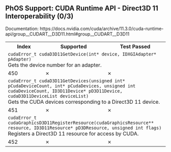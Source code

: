 <h2>PhOS Support: CUDA Runtime API - Direct3D 11 Interoperability (0/3)</h2>

<p>
Documentation: https://docs.nvidia.com/cuda/archive/11.3.0/cuda-runtime-api/group__CUDART__D3D11.html#group__CUDART__D3D11

<table>
<tr>
<th>Index</th>
<th>Supported</th>
<th>Test Passed</th>
</tr>

<tr>
<td colspan=3>
<code>cudaError_t cudaD3D11GetDevice(int* device, IDXGIAdapter* pAdapter)</code><br>
Gets the device number for an adapter.
</td>
</tr>
<tr>
<td>450</td>
<td>✗</td>
<td>✗</td>
</tr>

<tr>
<td colspan=3>
<code>cudaError_t cudaD3D11GetDevices(unsigned int* pCudaDeviceCount, int* pCudaDevices, unsigned int cudaDeviceCount, ID3D11Device* pD3D11Device, cudaD3D11DeviceList deviceList)</code><br>
Gets the CUDA devices corresponding to a Direct3D 11 device.
</td>
</tr>
<tr>
<td>451</td>
<td>✗</td>
<td>✗</td>
</tr>

<tr>
<td colspan=3>
<code>cudaError_t cudaGraphicsD3D11RegisterResource(cudaGraphicsResource** resource, ID3D11Resource* pD3DResource, unsigned int flags)</code><br>
Registers a Direct3D 11 resource for access by CUDA.
</td>
</tr>
<tr>
<td>452</td>
<td>✗</td>
<td>✗</td>
</tr>

</table>
